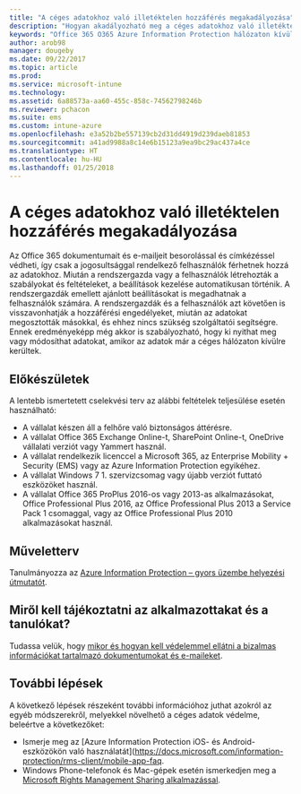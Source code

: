 ```yaml
---
title: "A céges adatokhoz való illetéktelen hozzáférés megakadályozása"
description: "Hogyan akadályozható meg a céges adatokhoz való illetéktelen hozzáférés, ha azokat a cég hálózatán kívül is megosztják."
keywords: "Office 365 O365 Azure Information Protection hálózaton kívüli adatok védelme céges adatok"
author: arob98
manager: dougeby
ms.date: 09/22/2017
ms.topic: article
ms.prod: 
ms.service: microsoft-intune
ms.technology: 
ms.assetid: 6a88573a-aa60-455c-858c-74562798246b
ms.reviewer: pchacon
ms.suite: ems
ms.custom: intune-azure
ms.openlocfilehash: e3a52b2be557139cb2d31dd4919d239daeb81853
ms.sourcegitcommit: a41ad9988a8c14e6b15123a9ea9bc29ac437a4ce
ms.translationtype: HT
ms.contentlocale: hu-HU
ms.lasthandoff: 01/25/2018
---
```

# <a name="prevent-unauthorized-access-to-company-data"></a>A céges adatokhoz való illetéktelen hozzáférés megakadályozása 

Az Office 365 dokumentumait és e-mailjeit besorolással és címkézéssel védheti, így csak a jogosultsággal rendelkező felhasználók férhetnek hozzá az adatokhoz. Miután a rendszergazda vagy a felhasználók létrehozták a szabályokat és feltételeket, a beállítások kezelése automatikusan történik. A rendszergazdák emellett ajánlott beállításokat is megadhatnak a felhasználók számára. A rendszergazdák és a felhasználók azt követően is visszavonhatják a hozzáférési engedélyeket, miután az adatokat megosztották másokkal, és ehhez nincs szükség szolgáltatói segítségre. Ennek eredményeképp még akkor is szabályozható, hogy ki nyithat meg vagy módosíthat adatokat, amikor az adatok már a céges hálózaton kívülre kerültek. 

## <a name="before-you-begin"></a>Előkészületek

A lentebb ismertetett cselekvési terv az alábbi feltételek teljesülése esetén használható:
* A vállalat készen áll a felhőre való biztonságos áttérésre.
* A vállalat Office 365 Exchange Online-t, SharePoint Online-t, OneDrive vállalati verziót vagy Yammert használ.
* A vállalat rendelkezik licenccel a Microsoft 365, az Enterprise Mobility + Security (EMS) vagy az Azure Information Protection egyikéhez.
* A vállalat Windows 7 1. szervizcsomag vagy újabb verziót futtató eszközöket használ.
* A vállalat Office 365 ProPlus 2016-os vagy 2013-as alkalmazásokat, Office Professional Plus 2016, az Office Professional Plus 2013 a Service Pack 1 csomaggal, vagy az Office Professional Plus 2010 alkalmazásokat használ.

## <a name="action-plan"></a>Műveletterv

Tanulmányozza az [Azure Information Protection – gyors üzembe helyezési útmutatót](https://docs.microsoft.com/information-protection/get-started/infoprotect-quick-start-tutorial).  

## <a name="what-to-tell-employees-and-students"></a>Miről kell tájékoztatni az alkalmazottakat és a tanulókat?

Tudassa velük, hogy [mikor és hogyan kell védelemmel ellátni a bizalmas információkat tartalmazó dokumentumokat és e-maileket](https://docs.microsoft.com/information-protection/deploy-use/help-users).

## <a name="next-steps"></a>További lépések

A következő lépések részeként további információhoz juthat azokról az egyéb módszerekről, melyekkel növelhető a céges adatok védelme, beleértve a következőket: 

* Ismerje meg az [Azure Information Protection iOS- és Android-eszközökön való használatát](https://docs.microsoft.com/information-protection/rms-client/mobile-app-faq.
* Windows Phone-telefonok és Mac-gépek esetén ismerkedjen meg a [Microsoft Rights Management Sharing alkalmazással](https://technet.microsoft.com/dn451248).
